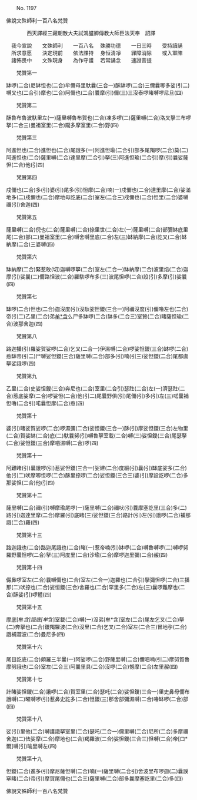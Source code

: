 ﻿　　No. 1197

佛說文殊師利一百八名梵贊

　　　　西天譯經三藏朝散大夫試鴻臚卿傳教大師臣法天奉　詔譯


　我今宣說　　文殊師利　　一百八名
　殊勝功德　　一日三時　　受持讀誦
　所求意愿　　決定現前　　依法課持
　身恒清凈　　罪障消除　　或入軍陣
　諸怖畏中　　文殊現身　　為作守護
　若常誦念　　速證菩提　

　　梵贊第一

缽啰(二合)尼缽怛也(二合)牟儞母里馱曩(三合一)酥缽啰(二合)三儞曩唧多娑(引二)嚩叉也(二合引)摩也(二合)阿儞也(二合)曩摩(引)儞(三)三沒泰啰睹嚩啰尼旦(四)

　　梵贊第二

酥魯布魯波馱里左(一)薩里嚩魯布賀也(二合)凍多啰(二)薩里嚩(二合)洛叉拏三布啰拏(二合三)曼祖室里(二合)隴多摩室里(二合)野(四)

　　梵贊第三

阿進怛也(二合)進怛也(二合)尾誐多(一)阿進怛瑜(二合引)部多尾羯啰(二合)莫(二)阿進怛也(二合)薩里嚩(二合)達里摩(二合引)拏(三)阿進怛瑜(二合引)摩(引)曩娑薩怛(二合)他(引四)

　　梵贊第四

戍儞也(二合)多(引)婆(引)尾多(引)怛摩(二合)喃(一)戍儞也(二合)達里摩(二合)娑滿地多(二)戍儞也(二合)摩地母訖底(二合)室左(二合三)戍儞也(二合)怛里(二合)婆嚩禰(引)舍迦(四)

　　梵贊第五

薩里嚩(二合)倪也(二合)薩里嚩(二合)捺里世(二合)左(一)薩里嚩(二合)部彌缽底里尾(二合)部(二)曼祖室里(二合)嚩舍嚩里底(二合)左(三)缽納摩(二合)訖叉(二合)缽納摩(二合)三婆嚩(四)

　　梵贊第六

缽納摩(二合)緊惹敢(切)迦嚩啰拏(二合)室左(二合一)缽納摩(二合)波里焰(二合)迦摩(引)娑曩(二)儞路怛波(二合)羅馱啰布多(三)波尾怛啰(二合)設(引)多摩(引)娑曩(四)

　　梵贊第七

缽啰(二合)怛也(二合)迦沒度(引)沒馱娑怛鑁(三合一)阿禰沒度(引)儞嚕左也(二合)帝(引二)乙里(二合)弟[牟*含](引)么尸多缽啰(二合)缽多(二合三)室贊(二合)睹薩怛瑜(二合)波那舍迦(四)

　　梵贊第八

路迦播(引)羅娑賀娑啰(二合)乞叉(二合一)伊濕嚩(二合)啰娑怛鑁(三合)缽啰(二合)惹缽帝(引二)尸嚩娑怛鑁(三合)薩里嚩(二合)部多(引)喃(引三)娑怛鑁(二合)尾都虞拏娑誐啰(四)

　　梵贊第九

乙里(二合)史娑怛鑁(三合)奔尼也(二合)室里(二合引)瑟跓(二合)左(一)濟瑟跓(二合)惹底娑摩(二合)啰娑怛(二合)他(引二)尾曩野俱(引)尾儞(引)多(引)左(三)喏曩補怛嚕(二合引)喏曩怛摩(二合)惹(四)

　　梵贊第十

婆(引)睹娑賀娑啰(二合)啰濕彌(二合)娑怛鑁(三合一)酥(引)摩娑怛鑁(三合)左物里(二合)賀娑缽(二合)底(二)馱曩努(引)嚩魯拏室載(二合)嚩(三)娑怛鑁(三合)尾瑟拏(二合)娑怛鑁(三合)摩呬濕嚩(二合)啰(四)

　　梵贊第十一

阿難睹(引)曩誐啰(引)惹娑怛鑁(三合一)娑建(二合)度細(引)曩(引)缽底娑多(二合)他(引二)吠摩唧怛啰(二合)酥里捺啰(二合)娑怛鑁(三合三)婆(引)摩設訖啰(二合)多那娑怛(二合)他(引四)

　　梵贊第十二

薩里嚩(二合)禰(引)嚩摩瑜尾啰(一)薩里嚩(二合)禰吠(引)曩摩塞訖里(三合)多(二)路(引)迦達里摩(二合)摩羅(引)底睹(三)娑怛鑁(三合)路計(引)左(引)誐啰(二合)補那誐(二合)羅(四)

　　梵贊第十三

路迦誐也(二合)路迦尾誐也(二合)睹(一)惹帝喃(引)缽啰(二合)嚩魯嚩啰(二)嚩啰努羅野曩怛啰(二合)拏(三)阿度里(二合)沙瑜(二合)摩啰迦里彌(二合)赧(四)

　　梵贊第十四

儼鼻啰室左(二合)曩嚩儞也(二合)室左(二合一)迦羅也(二合引)拏彌怛啰(二合)三播那(二)吠捺也(二合)娑恒鑁(三合)舍羅也(二合)罕里多(二合)左(三)曩啰難摩也(二合)酥娑(引)啰體(四)

　　梵贊第十五

摩底[牟*含]誐底[牟*含]室載(二合)嚩(一)沒弟[牟*含]室左(二合)尾左乞叉(二合)拏(二)奔拏也(二合)鑁羯羅波(二合)沒里(二合)乞叉(二合)室左(二合三)冒地孕(二合)誐補澀波(二合)曼尼多(四)

　　梵贊第十六

尾目訖底(二合)頗羅三半曩(一)阿娑啰(二合)野薩里嚩(二合)儞呬喃(引二)摩努賀魯摩努誐也(二合)室左(二合三)阿曩里具(二合)沒啰(二合)憾摩(二合)左里赧(四)

　　梵贊第十七

計睹娑怛鑁(二合)誐啰(二合)賀室里(二合)瑟吒(二合)娑怛鑁(三合一)里史鼻母儞布誐嚩(二)曜嚩啰(引)惹鼻史訖多(二合)怛鑁(三)那舍部彌濕嚩(二合)嚕缽啰(二合)部(四)

　　梵贊第十八

娑(引)里他(二合)嚩護誐拏室里(二合)瑟吒(二合一)儞里嚩(二合)尼所(二合)多摩禰舍迦(二)佉娑摩(二合)摩地也(二合)羯羅波(二合)娑怛鑁(三合三)怛嚩(二合)帝[口*爾]嚩(引)喻里嚩左(四)

　　梵贊第十九

怛鑁(二合)進多(引)摩尼薩怛嚩(二合)喃(一)薩里嚩(二合引)舍波里布啰迦(二)曩謨窣睹(二合)帝(引)摩賀尾儞也(二合三)薩里嚩(二合)部多曩摩塞訖里(二合)多(四)

佛說文殊師利一百八名梵贊
